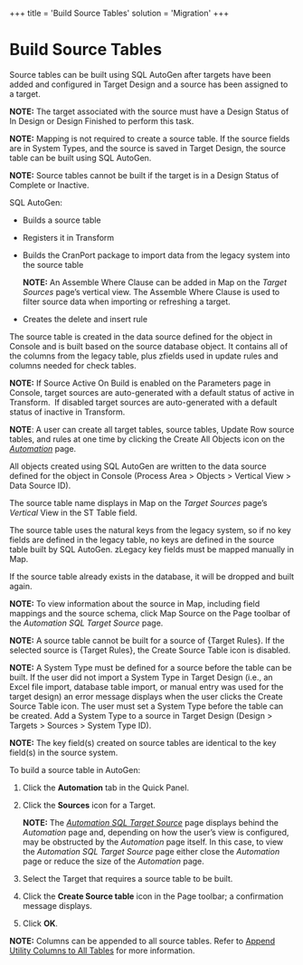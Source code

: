 +++
title = 'Build Source Tables'
solution = 'Migration'
+++

# Build Source Tables

Source tables can be built using SQL AutoGen after targets have been
added and configured in Target Design and a source has been assigned to
a target.

<span style="font-weight: bold;">NOTE:</span> The target associated with
the source must have a Design Status of In Design or Design Finished to
perform this task.

<span style="font-weight: bold;">NOTE:</span> Mapping is not required to
create a source table. If the source fields are in System Types, and the
source is saved in Target Design, the source table can be built using
SQL AutoGen.

<span style="font-weight: bold;">NOTE:</span> Source tables cannot be
built if the target is in a Design Status of Complete or Inactive.

SQL AutoGen:

  - Builds a source table

  - Registers it in Transform

  - Builds the CranPort package to import data from the legacy system
    into the source table
    
    <span style="font-weight: bold;">NOTE:</span> An Assemble Where
    Clause can be added in Map on the
    <span style="font-style: italic;">Target Sources</span> page’s
    vertical view. The Assemble Where Clause is used to filter source
    data when importing or refreshing a target.

  - Creates the delete and insert rule

The source table is created in the data source defined for the object in
Console and is built based on the source database object. It contains
all of the columns from the legacy table, plus zfields used in update
rules and columns needed for check tables.

<span style="font-weight: bold;">NOTE:</span> If Source Active On Build
is enabled on the Parameters page in Console, target sources are
auto-generated with a default status of active in Transform.  If
disabled target sources are auto-generated with a default status of
inactive in Transform.

<span style="font-weight: bold;">NOTE</span>: A user can create all
target tables, source tables, Update Row source tables, and rules at one
time by clicking the Create All Objects icon on the
<span style="font-style: italic;">[Automation](../Page_Desc/Automation_page)</span>
page.

All objects created using SQL AutoGen are written to the data source
defined for the object in Console (Process Area \> Objects \> Vertical
View \> Data Source ID).

The source table name displays in Map on the *Target Sources* page’s
*Vertical* View in the ST Table field.

The source table uses the natural keys from the legacy system, so if no
key fields are defined in the legacy table, no keys are defined in the
source table built by SQL AutoGen. zLegacy key fields must be mapped
manually in Map.

If the source table already exists in the database, it will be dropped
and built again.

<span style="font-weight: bold;">NOTE:</span> To view information about
the source in Map, including field mappings and the source schema, click
Map Source on the Page toolbar of the
<span style="font-style: italic;">Automation SQL Target Source</span>
page.

<span style="font-weight: bold;">NOTE:</span> A source table cannot be
built for a source of {Target Rules}. If the selected source is {Target
Rules}, the Create Source Table icon is disabled.

<span style="font-weight: bold;">NOTE:</span> A System Type must be
defined for a source before the table can be built. If the user did not
import a System Type in Target Design (i.e., an Excel file import,
database table import, or manual entry was used for the target design)
an error message displays when the user clicks the Create Source Table
icon. The user must set a System Type before the table can be created.
Add a System Type to a source in Target Design (Design \> Targets \>
Sources \> System Type ID).

<span style="font-weight: bold;">NOTE:</span> The key field(s) created
on source tables are identical to the key field(s) in the source system.

To build a source table in AutoGen:

1.  Click the **Automation** tab in the Quick Panel.

2.  Click the **Sources** icon for a Target.
    
    **NOTE:** The *[Automation SQL Target
    Source](../Page_Desc/Automation_SQL_Target_Source)* page
    displays behind the *Automation* page and, depending on how the
    user’s view is configured, may be obstructed by the *Automation*
    page itself. In this case, to view the *Automation SQL Target
    Source* page either close the *Automation* page or reduce the size
    of the *Automation* page.

3.  Select the Target that requires a source table to be built.

4.  Click the **Create Source table** icon in the Page toolbar; a
    confirmation message displays.

5.  Click **OK**.

**NOTE:** Columns can be appended to all source tables. Refer to [Append
Utility Columns to All
Tables](../../Design/Use_Cases/Append_Utility_Columns_to_all_Tables)
for more information.
